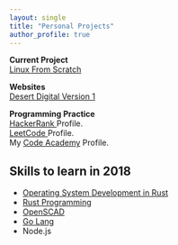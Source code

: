 ```yaml
---
layout: single
title: "Personal Projects"
author_profile: true
---
```


<p>
<b> Current Project </b>
<br> <a href="https://github.com/desertdigital/LinuxFromScratch" style="text-decoration: none">
<u> Linux From Scratch</u></a>
</p>

<p>
<b> Websites </b>
<br> <a href="https://desertdigital1.github.io/" style="text-decoration: none"> <u> Desert Digital Version 1 </u> </a>
</p>

<p>
<b> Programming Practice </b>
<br><a href="https://www.hackerrank.com/desertdigitalxyz?hr_r=1" style="text-decoration: none"> <u>HackerRank </u> </a>Profile.
<br><a href="https://leetcode.com/desertdigital/" style="text-decoration: none"> <u>LeetCode </u> </a>Profile.  
<br> My <a href="https://www.codecademy.com/desertdigital" style="text-decoration: none"> <u>Code Academy</u> </a>Profile.
</p>

## Skills to learn in 2018
- <a href="https://github.com/DesertDigital/cs140e" style="text-decoration: none"> <u> Operating System Development in Rust </u> </a> 
- <a href="https://github.com/DesertDigital/Coding/tree/master/Rust" style="text-decoration: none"> <u> Rust Programming </u> </a>
- <a href="https://github.com/DesertDigital/Practice/tree/master/OpenSCAD" style="text-decoration: none"> <u> OpenSCAD </u> </a> 
- <a href="https://github.com/DesertDigital/Practice/tree/master/Go/Go%20by%20Example" style="text-decoration: none"> <u> Go Lang </u> </a> 
- Node.js

